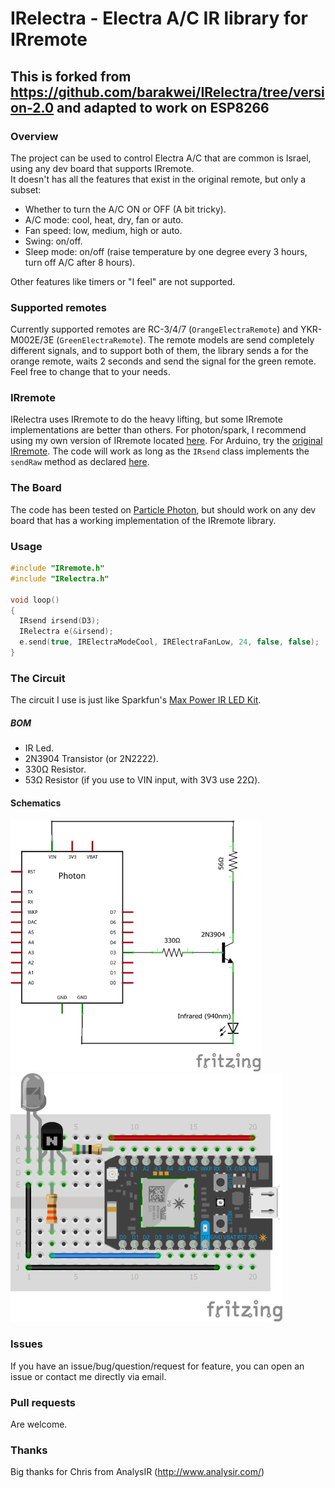 # IRelectra - Electra A/C IR library for IRremote

## This is forked from https://github.com/barakwei/IRelectra/tree/version-2.0 and adapted to work on ESP8266

### Overview
The project can be used to control Electra A/C that are common is Israel, using any dev board that supports IRremote.<br>
It doesn't has all the features that exist in the original remote, but only a subset:<br>
<ul>
<li> Whether to turn the A/C ON or OFF (A bit tricky). </li>
<li> A/C mode: cool, heat, dry, fan or auto. </li>
<li> Fan speed: low, medium, high or auto. </li>
<li> Swing: on/off. </li>
<li> Sleep mode: on/off (raise temperature by one degree every 3 hours, turn off A/C after 8 hours). </li>
</ul>

Other features like timers or "I feel" are not supported.
### Supported remotes
Currently supported remotes are RC-3/4/7 (`OrangeElectraRemote`) and YKR-M002E/3E (`GreenElectraRemote`).
The remote models are send completely different signals, and to support both of them, the library sends a for the orange remote, waits 2 seconds and send the signal for the green remote. Feel free to change that to your needs.

### IRremote
IRelectra uses IRremote to do the heavy lifting, but some IRremote implementations are better than others. For photon/spark, I recommend using my own version of IRremote located [here](https://github.com/barakwei/Photon-IRRemote). For Arduino, try the [original IRremote](https://github.com/z3t0/Arduino-IRremote).
The code will work as long as the `IRsend` class implements the `sendRaw` method as declared [here](https://github.com/shirriff/Arduino-IRremote/blob/master/IRremote.h).

### The Board
The code has been tested on [Particle Photon](www.particle.io), but should work on any dev board that has a working implementation of the IRremote library.

### Usage
```cpp
#include "IRremote.h"
#include "IRelectra.h"
  
void loop()
{
  IRsend irsend(D3);
  IRelectra e(&irsend);
  e.send(true, IRElectraModeCool, IRElectraFanLow, 24, false, false);
}
```

### The Circuit
The circuit I use is just like Sparkfun's [Max Power IR LED Kit](https://www.sparkfun.com/products/retired/10732).<br>

##### BOM
* IR Led.
* 2N3904 Transistor (or 2N2222).
* 330Ω Resistor.
* 53Ω Resistor (if you use to VIN input, with 3V3 use 22Ω).

#### Schematics
![Circuit schematic](images/IR_schem.png)
![Breadboard circuit](images/IR_bb.png)

### Issues
If you have an issue/bug/question/request for feature, you can open an issue or contact me directly via email.

### Pull requests
Are welcome.

### Thanks

Big thanks for Chris from AnalysIR (http://www.analysir.com/)
